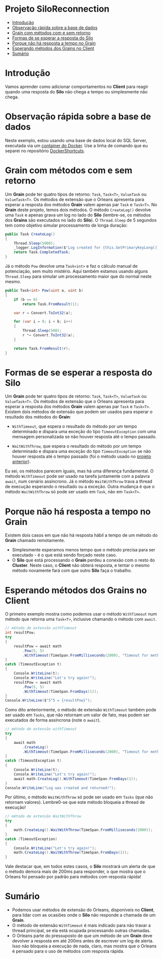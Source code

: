 # Projeto SiloReconnection

- [Introdução](#introdução)
- [Observação rápida sobre a base de dados](#observação-rápida-sobre-a-base-de-dados)
- [Grain com métodos com e sem retorno](#grain-com-métodos-com-e-sem-retorno)
- [Formas de se esperar a resposta do Silo](#formas-de-se-esperar-a-resposta-do-silo)
- [Porque não há resposta a tempo no Grain](#porque-não-há-resposta-a-tempo-no-grain)
- [Esperando métodos dos Grains no Client](#esperando-métodos-dos-grains-no-client)
- [Sumário](#sumário)

# Introdução

Vamos aprender como adicionar comportamentos no **Client** para reagir quando uma resposta do **Silo** não chega a tempo ou simplesmente não chega.

# Observação rápida sobre a base de dados

Neste exemplo, estou usando uma base de dados local do SQL Server, executada via um [container do Docker][docker-site]. Use a linha de comando que eu separei no repositório [DockerShortcuts][docker-shortcuts].

# Grain com métodos com e sem retorno

Um **Grain** pode ter quatro tipos de retorno: `Task`, `Task<T>`, `ValueTask` ou `ValueTask<T>`. Os métodos de extensão que o Orleans apresenta para esperar a resposta dos métodos **Grain** valem apenas par `Task` e `Task<T>`. No **Grain** deste projeto, temos dois métodos. O método `CreateLog()` devolve uma `Task` e apenas grava um log no lado do **Silo** (lembre-se, os métodos dos **Grains** são executados no lado do **Silo**). O `Thread.Sleep` de 5 segundos tem como objetivo simular processamento de longa duração:

```csharp
public Task CreateLog()
{
	Thread.Sleep(5000);
	_logger.LogInformation($"Log created for {this.GetPrimaryKeyLong()}!");
	return Task.CompletedTask;
}
```

Já o método `Pow` devolve uma `Task<int>` e faz o cálculo manual de potenciação, sem muito mistério. Aqui também estamos usando alguns `Thread.Sleep` para simular um processamento maior que do normal neste mesmo.

```csharp
public Task<int> Pow(uint a, uint b)
{
	if (b == 0)
		return Task.FromResult(1);

	var r = Convert.ToInt32(a);

	for (var i = 0; i < b; i++)
	{
		Thread.Sleep(500);
		r *= Convert.ToInt32(a);
	}

	return Task.FromResult(r);
}
```

# Formas de se esperar a resposta do Silo

Um **Grain** pode ter quatro tipos de retorno: `Task`, `Task<T>`, `ValueTask` ou `ValueTask<T>`. Os métodos de extensão que o Orleans apresenta para esperar a resposta dos métodos **Grain** valem apenas par `Task` e `Task<T>`. Existem dois métodos de extensão que podem ser usados para esperar o resultado dos métodos do **Grain**:

- `WithTimeout`, que espera o resultado do método por um tempo determinado e dispara uma exceção do tipo `TimeoutException` com uma mensagem personalizada se não houver resposta até o tempo passado.

- `WaitWithThrow`, que espera o resultado do método por um tempo determinado e dispara uma exceção do tipo `TimeoutException` se não houver resposta até o tempo passado (foi o método usado no [projeto anterior][06-BasicClusterAdoNetMultipleSilos]).

Eu sei, os métodos parecem iguais, mas há uma diferença fundamental. O método `WithTimeout` pode ser usado na tarefa juntamente com a palavra `await`, num cenário assíncrono. Já o método `WaitWithThrow` trava a thread de execução esperando o resultado ou a exceção. Outra mudança é que o método `WaitWithThrow` só pode ser usado em `Task`, não em `Task<T>`.

# Porque não há resposta a tempo no Grain

Existem dois casos em que não há resposta hábil a tempo de um método do **Grain** chamado remotamente.

- Simplesmente esperamos menos tempo que o método precisa para ser executado - é o que está sendo forçado neste caso.
- O **Silo** que está processando o **Grain** perdeu a conexão com o resto do **Cluster**. Neste caso, o **Client** não obterá resposta, e tentar o mesmo método novamente fará com que outro **Silo** faça o trabalho.

# Esperando métodos dos Grains no Client

O primeiro exemplo mostra como podemos usar o método `WithTimeout` num método que retorna uma `Task<T>`, inclusive chamando o método com `await`.

```csharp
// método de extensão withTimeout
int resultPow;
try
{
	resultPow = await math
		.Pow(5, 5)
		.WithTimeout(TimeSpan.FromMilliseconds(2000), "Timeout for method Generate!");
}
catch (TimeoutException t)
{
	Console.WriteLine(t);
	Console.WriteLine("Let's try again!");
	resultPow = await math
		.Pow(5, 5)
		.WithTimeout(TimeSpan.FromDays(1));
}
Console.WriteLine($"5^5 = {resultPow}");
```

Como dito anteriormente, o método de extensão `WithTimeout` também pode ser usado em `Tasks`, que não retornam um valor de fato, mas podem ser executados de forma assíncrona (note o `await`).

```csharp
// método de extensão withTimeout
try
{
	await math
		.CreateLog()
		.WithTimeout(TimeSpan.FromMilliseconds(2000), "Timeout for method CreateLog!");
}
catch (TimeoutException t)
{
	Console.WriteLine(t);
	Console.WriteLine("Let's try again!");
	await math.CreateLog().WithTimeout(TimeSpan.FromDays(1));
}
Console.WriteLine("Log was created and returned!");
```

Por último, o método `WaitWithThrow` só pode ser usado em `Tasks` (que não retornam valores). Lembre0-se que este método bloqueia a thread de execução!

```csharp
// método de extensão WaitWithThrow
try
{
	math.CreateLog().WaitWithThrow(TimeSpan.FromMilliseconds(2000));
}
catch (TimeoutException)
{
	Console.WriteLine("Let's try again!");
	math.CreateLog().WaitWithThrow(TimeSpan.FromDays(1));
}
```

Vale destacar que, em todos estes casos, o **Silo** mostrará um alerta de que o método demora mais de 200ms para responder, o que mostra que o Orleans foi pensado por padrão para métodos com resposta rápida!

# Sumário

- Podemos usar métodos de extensão do Orleans, disponíveis no **Client**, para lidar com as ocasiões onde o **Silo** não responde a chamada de um **Grain**.
- O método de extensão `WithTimeout` é mais indicado para não travar a thread principal, se ela está ocupada processando outras chamadas.
- O Orleans parte do pressuposto de que um método de um **Grain** deve devolver a resposta em até 200ms antes de escrever um log de alerta. Isso não bloqueia a execução de nada, claro, mas mostra que o Orleans é pensado para o uso de métodos com resposta rápida.

[readme-parte2]: https://github.com/prrandrade/OrleansStudy/tree/master/Parte%202%20-%20Computa%C3%A7%C3%A3o%20distribu%C3%ADda%20e%20persist%C3%AAncia%20com%20o%20Orleans
[06-BasicClusterAdoNetMultipleSilos]: https://github.com/prrandrade/OrleansStudy/tree/master/Projetos/06-BasicClusterAdoNetMultipleSilos

[docker-site]: https://www.docker.com/
[docker-shortcuts]: https://github.com/prrandrade/DockerShortcuts


